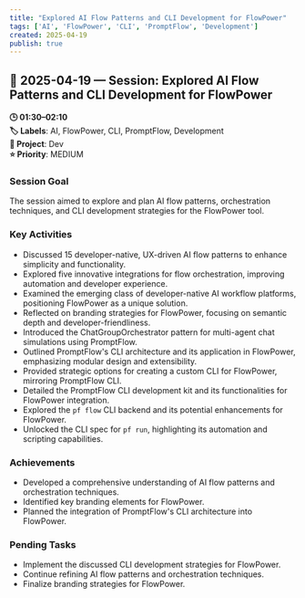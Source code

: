 ```yaml
---
title: "Explored AI Flow Patterns and CLI Development for FlowPower"
tags: ['AI', 'FlowPower', 'CLI', 'PromptFlow', 'Development']
created: 2025-04-19
publish: true
---
```


## 📅 2025-04-19 — Session: Explored AI Flow Patterns and CLI Development for FlowPower

**🕒 01:30–02:10**  
**🏷️ Labels**: AI, FlowPower, CLI, PromptFlow, Development  
**📂 Project**: Dev  
**⭐ Priority**: MEDIUM  


### Session Goal
The session aimed to explore and plan AI flow patterns, orchestration techniques, and CLI development strategies for the FlowPower tool.

### Key Activities
- Discussed 15 developer-native, UX-driven AI flow patterns to enhance simplicity and functionality.
- Explored five innovative integrations for flow orchestration, improving automation and developer experience.
- Examined the emerging class of developer-native AI workflow platforms, positioning FlowPower as a unique solution.
- Reflected on branding strategies for FlowPower, focusing on semantic depth and developer-friendliness.
- Introduced the ChatGroupOrchestrator pattern for multi-agent chat simulations using PromptFlow.
- Outlined PromptFlow's CLI architecture and its application in FlowPower, emphasizing modular design and extensibility.
- Provided strategic options for creating a custom CLI for FlowPower, mirroring PromptFlow CLI.
- Detailed the PromptFlow CLI development kit and its functionalities for FlowPower integration.
- Explored the `pf flow` CLI backend and its potential enhancements for FlowPower.
- Unlocked the CLI spec for `pf run`, highlighting its automation and scripting capabilities.

### Achievements
- Developed a comprehensive understanding of AI flow patterns and orchestration techniques.
- Identified key branding elements for FlowPower.
- Planned the integration of PromptFlow's CLI architecture into FlowPower.

### Pending Tasks
- Implement the discussed CLI development strategies for FlowPower.
- Continue refining AI flow patterns and orchestration techniques.
- Finalize branding strategies for FlowPower.
